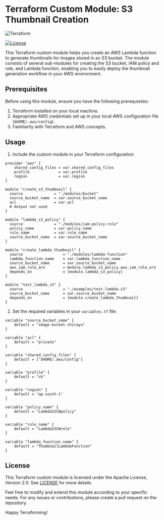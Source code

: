# Terraform Custom Module: S3 Thumbnail Creation

![Terraform](https://img.shields.io/badge/terraform-%235835CC.svg?style=for-the-badge&logo=terraform&logoColor=white)

[![License](https://img.shields.io/badge/License-Apache_2.0-blue.svg)](https://opensource.org/licenses/Apache-2.0)


This Terraform custom module helps you create an AWS Lambda function to generate thumbnails for images stored in an S3 bucket. The module consists of several sub-modules for creating the S3 bucket, IAM policy and role, and Lambda function, enabling you to easily deploy the thumbnail generation workflow in your AWS environment.

## Prerequisites

Before using this module, ensure you have the following prerequisites:

1. Terraform installed on your local machine.
2. Appropriate AWS credentials set up in your local AWS configuration file (`$HOME/.aws/config`).
3. Familiarity with Terraform and AWS concepts.

## Usage

1. Include the custom module in your Terraform configuration:

```hcl
provider "aws" {
    shared_config_files = var.shared_config_files
    profile             = var.profile
    region              = var.region
}

module "create_s3_thumbnail" {
  source              = "./modules/bucket"
  source_bucket_name  = var.source_bucket_name
  acl                 = var.acl
  # Output not used
}

module "lambda_s3_policy" {
  source              = "./modules/iam-policy-role"
  policy_name         = var.policy_name
  role_name           = var.role_name
  source_bucket_name  = var.source_bucket_name
}

module "create_lambda_thumbnail" {
  source                  = "./modules/lambda-function"
  lambda_function_name    = var.lambda_function_name
  source_bucket_name      = var.source_bucket_name
  aws_iam_role_arn        = module.lambda_s3_policy.aws_iam_role_arn
  depends_on              = [module.lambda_s3_policy]
}

module "test_lambda_s3" {
  source                  = "./examples/test-lambda-s3"
  source_bucket_name      = var.source_bucket_name
  depends_on              = [module.create_lambda_thumbnail]
}
```

2. Set the required variables in your `variables.tf` file:

```hcl
variable "source_bucket_name" {
    default = "image-bucket-chirayu"
}

variable "acl" {
    default = "private"
}

variable "shared_config_files" {
    default = ["$HOME/.aws/config"]
}

variable "profile" {
    default = "ck"
}

variable "region" {
    default = "ap-south-1"
}

variable "policy_name" {
    default = "LambdaS3CWpolicy"
}

variable "role_name" {
    default = "LambdaS3CWrole"
}

variable "lambda_function_name" {
    default = "ThumbnailLambdaFunction"
}
```

## License

This Terraform custom module is licensed under the Apache License, Version 2.0. See [LICENSE](LICENSE) for more details.

Feel free to modify and extend this module according to your specific needs. For any issues or contributions, please create a pull request on the repository.

Happy Terraforming!
